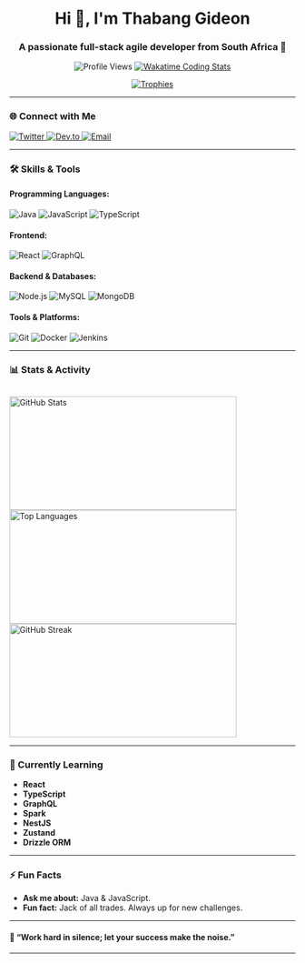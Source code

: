 <h1 align="center">Hi 👋, I'm Thabang Gideon</h1>
<h3 align="center">A passionate full-stack agile developer from South Africa 🚀</h3>

<p align="center">
  <img src="https://komarev.com/ghpvc/?username=gideon877&label=Profile%20views&color=0e75b6&style=flat" alt="Profile Views" />
  <a href="https://wakatime.com/@b5f7311c-09b2-4bd9-b227-3b0cb8e45e6e">
    <img src="https://wakatime.com/badge/user/b5f7311c-09b2-4bd9-b227-3b0cb8e45e6e.svg" alt="Wakatime Coding Stats" />
  </a>
</p>

<p align="center">
  <a href="https://github.com/ryo-ma/github-profile-trophy">
    <img src="https://github-profile-trophy.vercel.app/?username=gideon877&theme=gruvbox" alt="Trophies" />
  </a>
</p>

---

### 🌐 Connect with Me
<p align="left">
  <a href="https://twitter.com/gideon877" target="_blank">
    <img src="https://img.shields.io/twitter/follow/gideon877?logo=twitter&style=for-the-badge" alt="Twitter" />
  </a>
  <a href="https://dev.to/gideon877" target="_blank">
    <img src="https://img.shields.io/badge/DEV.to-%2312100E.svg?style=for-the-badge&logo=dev.to&logoColor=white" alt="Dev.to" />
  </a>
  <a href="mailto:gideon877@live.com" target="_blank">
    <img src="https://img.shields.io/badge/Email-%23EA4335.svg?style=for-the-badge&logo=gmail&logoColor=white" alt="Email" />
  </a>
</p>

---

### 🛠️ Skills & Tools
#### Programming Languages:
![Java](https://img.shields.io/badge/Java-%23ED8B00.svg?style=for-the-badge&logo=java&logoColor=white)
![JavaScript](https://img.shields.io/badge/JavaScript-%23F7DF1E.svg?style=for-the-badge&logo=javascript&logoColor=black)
![TypeScript](https://img.shields.io/badge/TypeScript-%23007ACC.svg?style=for-the-badge&logo=typescript&logoColor=white)

#### Frontend:
![React](https://img.shields.io/badge/React-%2320232a.svg?style=for-the-badge&logo=react&logoColor=%2361DAFB)
![GraphQL](https://img.shields.io/badge/GraphQL-E10098?style=for-the-badge&logo=graphql&logoColor=white)

#### Backend & Databases:
![Node.js](https://img.shields.io/badge/Node.js-%2343853D.svg?style=for-the-badge&logo=node.js&logoColor=white)
![MySQL](https://img.shields.io/badge/MySQL-%2300f.svg?style=for-the-badge&logo=mysql&logoColor=white)
![MongoDB](https://img.shields.io/badge/MongoDB-%2347A248.svg?style=for-the-badge&logo=mongodb&logoColor=white)

#### Tools & Platforms:
![Git](https://img.shields.io/badge/Git-%23F05033.svg?style=for-the-badge&logo=git&logoColor=white)
![Docker](https://img.shields.io/badge/Docker-%230db7ed.svg?style=for-the-badge&logo=docker&logoColor=white)
![Jenkins](https://img.shields.io/badge/Jenkins-%23D24939.svg?style=for-the-badge&logo=jenkins&logoColor=white)

---

### 📊 Stats & Activity
<p align="center" style="display: flex; justify-content: center; align-items: center; gap: 10px; flex-wrap: nowrap;">
  <div style="width: 400px; height: 200px;">
    <img src="https://github-readme-stats.vercel.app/api?username=gideon877&show_icons=true&theme=dark" alt="GitHub Stats" style="width: 100%; height: 100%; object-fit: contain;" />
  </div>
  <div style="width: 400px; height: 200px;">
    <img src="https://github-readme-stats.vercel.app/api/top-langs/?username=gideon877&layout=compact&theme=dark" alt="Top Languages" style="width: 100%; height: 100%; object-fit: contain;" />
  </div>
  <div style="width: 400px; height: 200px;">
      <a href="https://git.io/streak-stats"><img src="https://github-readme-streak-stats.herokuapp.com?user=gideon877" alt="GitHub Streak" style="width: 100%; height: 100%; object-fit: contain;" /></a> 
  </div>
</p>


---

### 🚀 Currently Learning
- **React**
- **TypeScript**
- **GraphQL**
- **Spark**
- **NestJS**
- **Zustand**
- **Drizzle ORM**

---

### ⚡ Fun Facts
- **Ask me about:** Java & JavaScript.
- **Fun fact:** Jack of all trades. Always up for new challenges.

---

#### 🎯 “Work hard in silence; let your success make the noise.”

---
